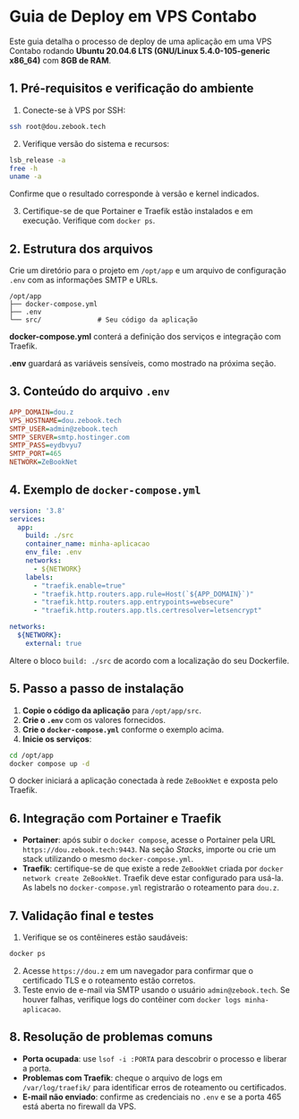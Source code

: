 # Guia de Deploy em VPS Contabo

Este guia detalha o processo de deploy de uma aplicação em uma VPS Contabo rodando **Ubuntu 20.04.6 LTS (GNU/Linux 5.4.0-105-generic x86_64)** com **8GB de RAM**.

## 1. Pré-requisitos e verificação do ambiente

1. Conecte-se à VPS por SSH:

```bash
ssh root@dou.zebook.tech
```

2. Verifique versão do sistema e recursos:

```bash
lsb_release -a
free -h
uname -a
```

Confirme que o resultado corresponde à versão e kernel indicados.

3. Certifique-se de que Portainer e Traefik estão instalados e em execução. Verifique com `docker ps`.

## 2. Estrutura dos arquivos

Crie um diretório para o projeto em `/opt/app` e um arquivo de configuração `.env` com as informações SMTP e URLs.

```
/opt/app
├── docker-compose.yml
├── .env
└── src/              # Seu código da aplicação
```

**docker-compose.yml** conterá a definição dos serviços e integração com Traefik.

**.env** guardará as variáveis sensíveis, como mostrado na próxima seção.

## 3. Conteúdo do arquivo `.env`

```ini
APP_DOMAIN=dou.z
VPS_HOSTNAME=dou.zebook.tech
SMTP_USER=admin@zebook.tech
SMTP_SERVER=smtp.hostinger.com
SMTP_PASS=eydbvyu7
SMTP_PORT=465
NETWORK=ZeBookNet
```

## 4. Exemplo de `docker-compose.yml`

```yaml
version: '3.8'
services:
  app:
    build: ./src
    container_name: minha-aplicacao
    env_file: .env
    networks:
      - ${NETWORK}
    labels:
      - "traefik.enable=true"
      - "traefik.http.routers.app.rule=Host(`${APP_DOMAIN}`)"
      - "traefik.http.routers.app.entrypoints=websecure"
      - "traefik.http.routers.app.tls.certresolver=letsencrypt"

networks:
  ${NETWORK}:
    external: true
```

Altere o bloco `build: ./src` de acordo com a localização do seu Dockerfile.

## 5. Passo a passo de instalação

1. **Copie o código da aplicação** para `/opt/app/src`.
2. **Crie o `.env`** com os valores fornecidos.
3. **Crie o `docker-compose.yml`** conforme o exemplo acima.
4. **Inicie os serviços**:

```bash
cd /opt/app
docker compose up -d
```

O docker iniciará a aplicação conectada à rede `ZeBookNet` e exposta pelo Traefik.

## 6. Integração com Portainer e Traefik

- **Portainer**: após subir o `docker compose`, acesse o Portainer pela URL `https://dou.zebook.tech:9443`. Na seção *Stacks*, importe ou crie um stack utilizando o mesmo `docker-compose.yml`.
- **Traefik**: certifique-se de que existe a rede `ZeBookNet` criada por `docker network create ZeBookNet`. Traefik deve estar configurado para usá-la. As labels no `docker-compose.yml` registrarão o roteamento para `dou.z`.

## 7. Validação final e testes

1. Verifique se os contêineres estão saudáveis:

```bash
docker ps
```

2. Acesse `https://dou.z` em um navegador para confirmar que o certificado TLS e o roteamento estão corretos.
3. Teste envio de e-mail via SMTP usando o usuário `admin@zebook.tech`. Se houver falhas, verifique logs do contêiner com `docker logs minha-aplicacao`.

## 8. Resolução de problemas comuns

- **Porta ocupada**: use `lsof -i :PORTA` para descobrir o processo e liberar a porta.
- **Problemas com Traefik**: cheque o arquivo de logs em `/var/log/traefik/` para identificar erros de roteamento ou certificados.
- **E-mail não enviado**: confirme as credenciais no `.env` e se a porta 465 está aberta no firewall da VPS.


